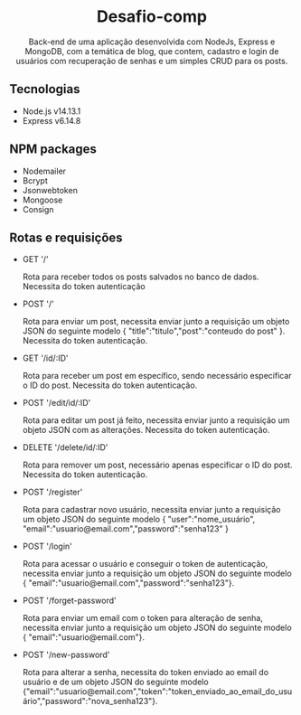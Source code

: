<h1 align="center">Desafio-comp</h1>

<p align="center">Back-end de uma aplicação desenvolvida com NodeJs, Express e MongoDB, com a temática de blog, que  contem, cadastro e login de usuários com recuperação de senhas e um simples CRUD para os posts.</p>

 
<h2>Tecnologias</h2>

<ul>
    <li>Node.js v14.13.1</li>
    <li>Express v6.14.8</li>
</ul>

<h2>NPM packages</h2>
<ul>
    <li>Nodemailer</li>
    <li>Bcrypt</li>
    <li>Jsonwebtoken</li>
    <li>Mongoose</li>
    <li>Consign</li>
</ul>


<h2>Rotas e requisições</h2>
<ul>
    <li>GET '/'</li>
    <p>Rota para receber todos os posts salvados no banco de dados. Necessita do token autenticação</p>
    <li>POST '/'</li>
    <p>Rota para enviar um post, necessita enviar junto a requisição um objeto JSON do seguinte modelo { "title":"titulo","post":"conteudo do post" }. Necessita do token autenticação. </p>
    <li>GET '/id/:ID'</li>
    <p>Rota para receber um post em específico, sendo necessário especificar o ID do post. Necessita do token autenticação.</p>
    <li>POST '/edit/id/:ID'</li>
    <p>Rota para editar um post já feito, necessita enviar junto a requisição um objeto JSON com as alterações. Necessita do token autenticação.</p>
    <li>DELETE '/delete/id/:ID'</li>
    <p>Rota para remover um post, necessário apenas especificar o ID do post. Necessita do token autenticação.</p>
    <li>POST '/register'</li>
    <p>Rota para cadastrar novo usuário, necessita enviar junto a requisição um objeto JSON do seguinte modelo { "user":"nome_usuário", "email":"usuario@email.com","password":"senha123" }</p>
    <li>POST '/login'</li>
    <p>Rota para acessar o usuário e conseguir o token de autenticação, necessita enviar junto a requisição um objeto JSON do seguinte modelo { "email":"usuario@email.com","password":"senha123"}.</p>
    <li>POST '/forget-password'</li>
    <p>Rota para enviar um email com o token para alteração de senha, necessita enviar junto a requisição um objeto JSON do seguinte modelo { "email":"usuario@email.com"}.</p>
    <li>POST '/new-password'</li>
    <p>Rota para alterar a senha, necessita do token enviado ao email do usuário e de um objeto JSON do seguinte modelo {"email":"usuario@email.com","token":"token_enviado_ao_email_do_usuário","password":"nova_senha123"}.</p>

</ul>




